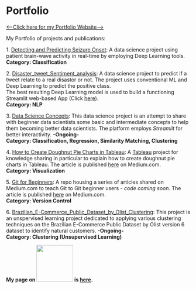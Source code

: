 # Portfolio

[<--Click here for my Portfolio Website-->](https://osama-sidahmed.github.io/)

My Portfolio of projects and publications:

1\. [Detecting and Predicting Seizure Onset](https://github.com/osama-sidahmed/capstone):
A data science project using patient brain-wave activity in real-time by employing Deep Learning tools. \
**Category: Classification**

2\. [Disaster_tweet_Sentiment_analysis](https://github.com/osama-sidahmed/Disaster_tweet_Sentiment_analysis): A data science project to predict if a tweet relate to a real disastor or not. The project uses conventional ML and Deep Learning to predict the positive class.  \
The best resulting Deep Learning model is used to build a functioning Streamlit web-based App (Click [here](https://share.streamlit.io/osama-sidahmed/disaster_tweet_sentiment_analysis/main/Tweet_classifier.py)).\
**Category: NLP**

3\. [Data Science Concepts](https://github.com/osama-sidahmed/data_science_concepts): This data science project is an attempt to share with beginner data scientists some basic and intermediate concepts to help them becoming better data scientists. The platform employs *Streamlit* for better interactivity. **-Ongoing-** \
**Category: Classification, Regression, Similarity Matching, Clustering**

4\. [How to Create Doughnut Pie Charts in Tableau](https://github.com/osama-sidahmed/How-to-create-doughnut-pie-charts-in-Tableau): A [Tableau](https://www.tableau.com/) project for knowledge sharing in particular to explain how to create doughnut pie charts in Tableau. The article is published [here](https://osama-sidahmed.medium.com/how-to-create-doughnut-pie-charts-in-tableau-8c7c915d0d1a) on Medium.com. \
**Category: Visualization**

5\. [Git for Beginners](https://github.com/osama-sidahmed/Git-for-Beginners): A repo housing a series of articles shared on Medium.com to teach Git to Git beginner users - *code coming soon*. The article is published [here](https://osama-sidahmed.medium.com/git-for-beginners-part-1-b00f6ba786c9) on Medium.com. \
**Category: Version Control**

6\. [Brazilian_E-Commerce_Public_Dataset_by_Olist_Clustering](https://github.com/osama-sidahmed/Brazilian_E-Commerce_Public_Dataset_by_Olist_Clustering): This project is an unspervised learning project dedicated to applying various clustering techniques on the Brazilian E-Commerce Public Dataset by Olist version 6 dataset to identify natural customers. **-Ongoing-** \
**Category: Clustering (Unsupervised Learning)**

**My page on <img src="https://user-images.githubusercontent.com/26442702/137505056-9ef69ecd-c582-4ab3-be08-fa63b59f77fd.jpg" width="100" > is [here](https://osama-sidahmed.medium.com/).**
